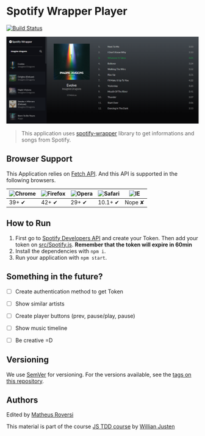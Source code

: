 # Spotify Wrapper Player

[![Build Status](https://travis-ci.com/matheusroversi/spotify-wrapper-player.svg?branch=master)](https://travis-ci.com/matheusroversi/spotify-wrapper-player) 

![Spotify Wrapper Player Screenshot](example/screenshot.png)

> This application uses [spotify-wrapper](https://github.com/matheusroversi/spotify-wrapper) library to get informations and songs from Spotify. 

## Browser Support

This Application relies on [Fetch API](https://fetch.spec.whatwg.org/). And this API is supported in the following browsers.

![Chrome](https://cloud.githubusercontent.com/assets/398893/3528328/23bc7bc4-078e-11e4-8752-ba2809bf5cce.png) | ![Firefox](https://cloud.githubusercontent.com/assets/398893/3528329/26283ab0-078e-11e4-84d4-db2cf1009953.png) | ![Opera](https://cloud.githubusercontent.com/assets/398893/3528330/27ec9fa8-078e-11e4-95cb-709fd11dac16.png) | ![Safari](https://cloud.githubusercontent.com/assets/398893/3528331/29df8618-078e-11e4-8e3e-ed8ac738693f.png) | ![IE](https://cloud.githubusercontent.com/assets/398893/3528325/20373e76-078e-11e4-8e3a-1cb86cf506f0.png) |
--- | --- | --- | --- | --- |
39+ ✔ | 42+ ✔ | 29+ ✔ | 10.1+ ✔ | Nope ✘ |

## How to Run

1. First go to [Spotify Developers API](https://developer.spotify.com/web-api/) and create your Token. Then add your token on [src/Spotify.js](src/Spotify.js). **Remember that the token will expire in 60min**
2. Install the dependencies with `npm i`.
3. Run your application with `npm start`.

## Something in the future?

- [ ] Create authentication method to get Token
- [ ] Show similar artists
- [ ] Create player buttons (prev, pause/play, pause)
- [ ] Show music timeline
- [ ] Be creative =D


## Versioning

We use [SemVer](http://semver.org/) for versioning. For the versions available, see the [tags on this repository](https://github.com/matheusroversi/spotify-wrapper-player/tags).

## Authors

Edited by [Matheus Roversi](https://github.com/matheusroversi/)

This material is part of the course [JS TDD course](https://willianjusten.com.br/cursos/) by [Willian Justen](https://github.com/willianjusten/) 
